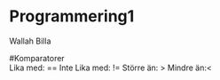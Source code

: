 # Programmering1
 Wallah Billa

#Komparatorer
<br>
Lika med: ==
Inte Lika med: !=
Större än: >
Mindre än:<
<br>
